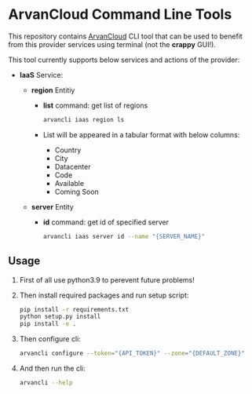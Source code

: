# ArvanCloud Command Line Tools

This repository contains [ArvanCloud](arvancloud.com) CLI tool that can be used to benefit from this provider services using terminal (not the **crappy** GUI!).

This tool currently supports below services and actions of the provider:

* **IaaS** Service:  

  * **region** Entitiy

    * **list** command: get list of regions

      ```Bash
      arvancli iaas region ls
      ```

    * List will be appeared in a tabular format with below columns:

      * Country
      * City
      * Datacenter
      * Code
      * Available
      * Coming Soon
    
  * **server** Entity
  
    * **id** command: get id of specified server
  
      ```bash
      arvancli iaas server id --name "{SERVER_NAME}"
      ```


## Usage

1. First of all use python3.9 to perevent future problems!

2. Then install required packages and run setup script:

   ```bash
   pip install -r requirements.txt
   python setup.py install
   pip install -e .
   ```

3. Then configure cli:

   ```bash
   arvancli configure --token="{API_TOKEN}" --zone="{DEFAULT_ZONE}"
   ```

4. And then run the cli:

   ```bash
   arvancli --help
   ```
